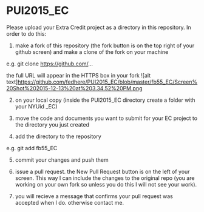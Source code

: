 # PUI2015_EC
Please upload your Extra Credit project as a directory in this repository. In order to do this: 

1) make a fork of this repository (the fork button is on the top right of your github screen) and make a clone of the fork on your machine

e.g. git clone https://github.com/... 

the full URL will appear in the HTTPS box in your fork
![alt text]https://github.com/fedhere/PUI2015_EC/blob/master/fb55_EC/Screen%20Shot%202015-12-13%20at%203.34.52%20PM.png

2) on your local copy (inside the PUI2015_EC directory create a folder with your NYUid <NYUid>_EC)

3) move the code and documents you want to submit for your EC project to the directory you just created

4) add the directory to the repository 

e.g. git add fb55_EC

5) commit your changes and push them

6) issue a pull request. the New Pull Request button is on the left of your screen. This way I can include the changes to the original repo (you are working on your own fork so unless you do this I will not see your work).

7) you will recieve a message that confirms your pull request was accepted when I do. otherwise contact me.

